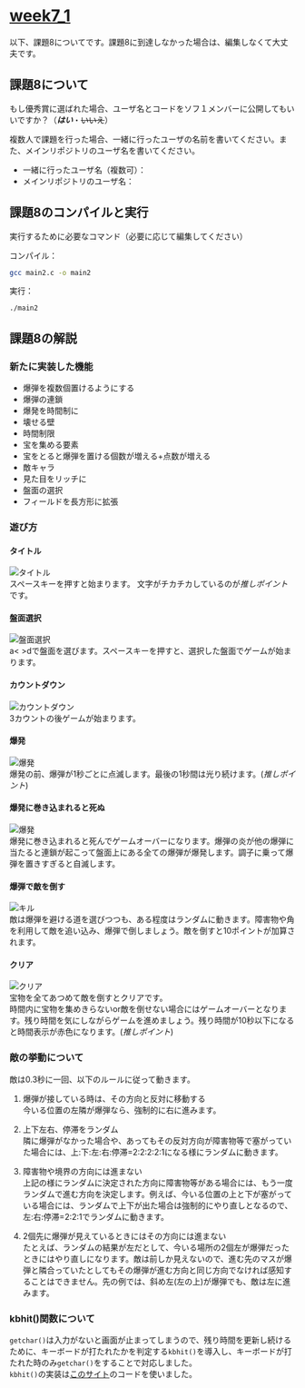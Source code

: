 # [week7_1](https://eeic-software1.github.io/2021/week7/#week7_1)


以下、課題8についてです。課題8に到達しなかった場合は、編集しなくて大丈夫です。

## 課題8について
もし優秀賞に選ばれた場合、ユーザ名とコードをソフ１メンバーに公開してもいいですか？（***はい***・~~いいえ~~）


複数人で課題を行った場合、一緒に行ったユーザの名前を書いてください。また、メインリポジトリのユーザ名を書いてください。
- 一緒に行ったユーザ名（複数可）：
- メインリポジトリのユーザ名：


## 課題8のコンパイルと実行

実行するために必要なコマンド（必要に応じて編集してください）

コンパイル：
```bash
gcc main2.c -o main2
```

実行：
```
./main2
```

## 課題8の解説
### 新たに実装した機能
* 爆弾を複数個置けるようにする
* 爆弾の連鎖
* 爆発を時間制に
* 壊せる壁
* 時間制限
* 宝を集める要素
* 宝をとると爆弾を置ける個数が増える+点数が増える
* 敵キャラ
* 見た目をリッチに
* 盤面の選択
* フィールドを長方形に拡張

### 遊び方
#### タイトル
![タイトル](img/title.gif)  
スペースキーを押すと始まります。
文字がチカチカしているのが*推しポイント*です。  
#### 盤面選択
![盤面選択](img/select.gif)  
a< >dで盤面を選びます。スペースキーを押すと、選択した盤面でゲームが始まります。  
#### カウントダウン
![カウントダウン](img/countdown.gif)  
3カウントの後ゲームが始まります。  
#### 爆発
![爆発](img/explode.gif)  
爆発の前、爆弾が1秒ごとに点滅します。最後の1秒間は光り続けます。(*推しポイント*)

#### 爆発に巻き込まれると死ぬ
![爆発](img/dead.gif)  
爆発に巻き込まれると死んでゲームオーバーになります。爆弾の炎が他の爆弾に当たると連鎖が起こって盤面上にある全ての爆弾が爆発します。調子に乗って爆弾を置きすぎると自滅します。  

#### 爆弾で敵を倒す
![キル](img/kill.gif)  
敵は爆弾を避ける道を選びつつも、ある程度はランダムに動きます。障害物や角を利用して敵を追い込み、爆弾で倒しましょう。敵を倒すと10ポイントが加算されます。

#### クリア
![クリア](img/clear.gif)  
宝物を全てあつめて敵を倒すとクリアです。   
時間内に宝物を集めきらないor敵を倒せない場合にはゲームオーバーとなります。残り時間を気にしながらゲームを進めましょう。残り時間が10秒以下になると時間表示が赤色になります。(*推しポイント*)  


### 敵の挙動について
敵は0.3秒に一回、以下のルールに従って動きます。
1. 爆弾が接している時は、その方向と反対に移動する  
今いる位置の左隣が爆弾なら、強制的に右に進みます。

2. 上下左右、停滞をランダム  
隣に爆弾がなかった場合や、あってもその反対方向が障害物等で塞がっていた場合には、上:下:左:右:停滞=2:2:2:2:1になる様にランダムに動きます。

3. 障害物や境界の方向には進まない  
上記の様にランダムに決定された方向に障害物等がある場合には、もう一度ランダムで進む方向を決定します。例えば、今いる位置の上と下が塞がっている場合には、ランダムで上下が出た場合は強制的にやり直しとなるので、左:右:停滞=2:2:1でランダムに動きます。

4. 2個先に爆弾が見えているときにはその方向には進まない  
たとえば、ランダムの結果が左だとして、今いる場所の2個左が爆弾だったときにはやり直しになります。敵は前しか見えないので、進む先のマスが爆弾と隣合っていたとしてもその爆弾が進む方向と同じ方向でなければ感知することはできません。先の例では、斜め左(左の上)が爆弾でも、敵は左に進みます。

### kbhit()関数について
`getchar()`は入力がないと画面が止まってしまうので、残り時間を更新し続けるために、キーボードが打たれたかを判定する`kbhit()`を導入し、キーボードが打たれた時のみ`getchar()`をすることで対応しました。  
`kbhit()`の実装は[このサイト](https://hotnews8.net/programming/tricky-code/c-code03)のコードを使いました。
